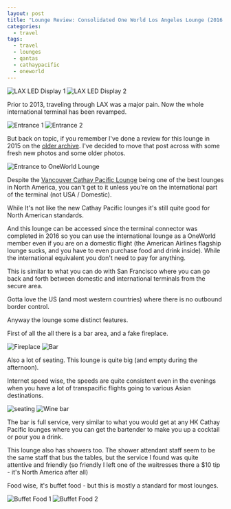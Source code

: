 ```yaml
---
layout: post
title: "Lounge Review: Consolidated One World Los Angeles Lounge (2016 edition)"
categories:
  - travel
tags:
  - travel
  - lounges
  - qantas
  - cathaypacific
  - oneworld
---
```


![LAX LED Display 1](https://images.itinerantfoodie.com/lax-owl/lax-led-display-1.png)
![LAX LED Display 2](https://images.itinerantfoodie.com/lax-owl/lax-led-display-2.png)

Prior to 2013, traveling through LAX was a major pain. Now the whole international terminal has been revamped.

![Entrance 1](https://images.itinerantfoodie.com/lax-owl/oneworld-entrance-1.png)
![Entrance 2](https://images.itinerantfoodie.com/lax-owl/oneworld-entrance-2.png)

But back on topic, if you remember I've done a review for this lounge in 2015 on the [older archive](http://archive.itinerantfoodie.com/blog/post/oneworld-alliance-lounge-at-the-tom-bradley-terminal-in-lax). I've decided to move that post across with some fresh new photos and some older photos.

![Entrance to OneWorld Lounge](https://images.itinerantfoodie.com/lax-owl/LAXOWL-entrance.jpg)

Despite the [Vancouver Cathay Pacific Lounge](https://www.instagram.com/p/BLG43DGjd9Z) being one of the best lounges in North America, you can't get to it unless you're on the international part of the terminal (not USA / Domestic).

While It's not like the new Cathay Pacific lounges it's still quite good for North American standards.

And this lounge can be accessed since the terminal connector was completed in 2016 so you can use the international lounge as a OneWorld member even if you are on a domestic flight (the American Airlines flagship lounge sucks, and you have to even purchase food and drink inside). While the international equivalent you don't need to pay for anything.

This is similar to what you can do with San Francisco where you can go back and forth between domestic and international terminals from the secure area.

Gotta love the US (and most western countries) where there is no outbound border control.

Anyway the lounge some distinct features.

First of all the all there is a bar area, and a fake fireplace.

![Fireplace](https://images.itinerantfoodie.com/lax-owl/LAXOWL-fireplace.jpg)
![Bar](https://images.itinerantfoodie.com/lax-owl/lax-owl-bar-1.png)

Also a lot of seating. This lounge is quite big (and empty during the afternoon).

Internet speed wise, the speeds are quite consistent even in the evenings when you have a lot of transpacific flights going to various Asian destinations.

![seating](https://images.itinerantfoodie.com/lax-owl/lax-owl-seating.png)
![Wine bar](https://images.itinerantfoodie.com/lax-owl/winebar.png)

The bar is full service, very similar to what you would get at any HK Cathay Pacific lounges where you can get the bartender to make you up a cocktail or pour you a drink.

This lounge also has showers too. The shower attendant staff seem to be the same staff that bus the tables, but the service I found was quite attentive and friendly (so friendly I left one of the waitresses there a $10 tip - it's North  America after all)

Food wise, it's buffet food - but this is mostly a standard for most lounges.

![Buffet Food 1](https://images.itinerantfoodie.com/lax-owl/buffet-food-1.png)
![Buffet Food 2](https://images.itinerantfoodie.com/lax-owl/buffet-food-2.png)
